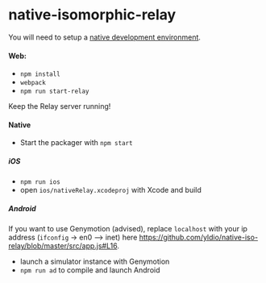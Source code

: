# native-isomorphic-relay

You will need to setup a [ native development environment](https://facebook.github.io/react-native/docs/getting-started.html).

#### Web:

* `npm install`
* `webpack`
* `npm run start-relay`

Keep the Relay server running!

#### Native

* Start the packager with `npm start`

##### iOS
* `npm run ios`
* open `ios/nativeRelay.xcodeproj` with Xcode and build


##### Android
If you want to use Genymotion (advised), replace `localhost` with your ip address (`ifconfig` -> en0 --> inet) here https://github.com/yldio/native-iso-relay/blob/master/src/app.js#L16.

* launch a simulator instance with Genymotion
* `npm run ad` to compile and launch Android
